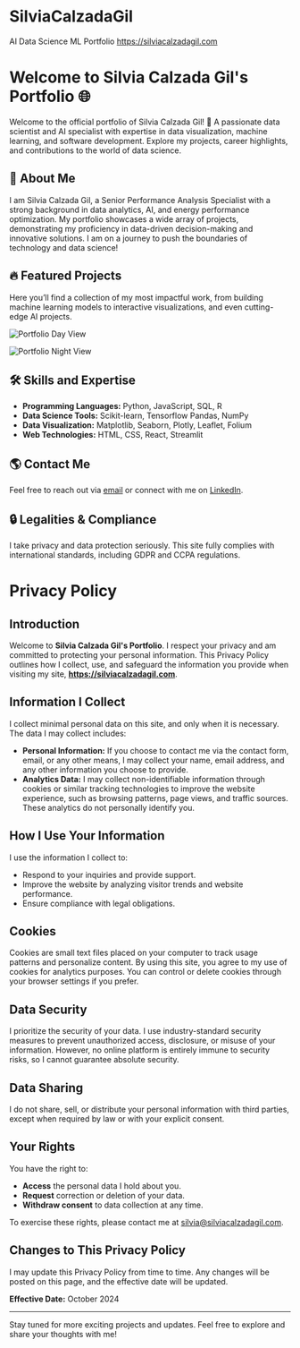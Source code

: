 # SilviaCalzadaGil
AI Data Science ML Portfolio
https://silviacalzadagil.com

# Welcome to Silvia Calzada Gil's Portfolio 🌐

Welcome to the official portfolio of Silvia Calzada Gil! 🎯 A passionate data scientist and AI specialist with expertise in data visualization, machine learning, and software development. Explore my projects, career highlights, and contributions to the world of data science. 

## 🚀 About Me

I am Silvia Calzada Gil, a Senior Performance Analysis Specialist with a strong background in data analytics, AI, and energy performance optimization. My portfolio showcases a wide array of projects, demonstrating my proficiency in data-driven decision-making and innovative solutions. I am on a journey to push the boundaries of technology and data science!

## 🔥 Featured Projects

Here you’ll find a collection of my most impactful work, from building machine learning models to interactive visualizations, and even cutting-edge AI projects.

![Portfolio Day View](https://raw.githubusercontent.com/Statninja/SilviaCalzadaGil/refs/heads/main/Images/Screenshot%202024-10-19%20022156.png)  
  

![Portfolio Night View](https://raw.githubusercontent.com/Statninja/SilviaCalzadaGil/refs/heads/main/Images/Screenshot%202024-10-19%20022228.png)  


## 🛠 Skills and Expertise

- **Programming Languages:** Python, JavaScript, SQL, R
- **Data Science Tools:** Scikit-learn, Tensorflow Pandas, NumPy
- **Data Visualization:** Matplotlib, Seaborn, Plotly, Leaflet, Folium
- **Web Technologies:** HTML, CSS, React, Streamlit

## 🌎 Contact Me

Feel free to reach out via [email](mailto:silvia@silviacalzadagil.com) or connect with me on [LinkedIn](https://www.linkedin.com/in/silviacalzadagil).

## 🔒 Legalities & Compliance

I take privacy and data protection seriously. This site fully complies with international standards, including GDPR and CCPA regulations.
# Privacy Policy

## Introduction

Welcome to **Silvia Calzada Gil's Portfolio**. I respect your privacy and am committed to protecting your personal information. This Privacy Policy outlines how I collect, use, and safeguard the information you provide when visiting my site, **https://silviacalzadagil.com**.

## Information I Collect

I collect minimal personal data on this site, and only when it is necessary. The data I may collect includes:

- **Personal Information:** If you choose to contact me via the contact form, email, or any other means, I may collect your name, email address, and any other information you choose to provide.
- **Analytics Data:** I may collect non-identifiable information through cookies or similar tracking technologies to improve the website experience, such as browsing patterns, page views, and traffic sources. These analytics do not personally identify you.

## How I Use Your Information

I use the information I collect to:

- Respond to your inquiries and provide support.
- Improve the website by analyzing visitor trends and website performance.
- Ensure compliance with legal obligations.

## Cookies

Cookies are small text files placed on your computer to track usage patterns and personalize content. By using this site, you agree to my use of cookies for analytics purposes. You can control or delete cookies through your browser settings if you prefer.

## Data Security

I prioritize the security of your data. I use industry-standard security measures to prevent unauthorized access, disclosure, or misuse of your information. However, no online platform is entirely immune to security risks, so I cannot guarantee absolute security.

## Data Sharing

I do not share, sell, or distribute your personal information with third parties, except when required by law or with your explicit consent.

## Your Rights

You have the right to:

- **Access** the personal data I hold about you.
- **Request** correction or deletion of your data.
- **Withdraw consent** to data collection at any time.

To exercise these rights, please contact me at [silvia@silviacalzadagil.com](mailto:silvia@silviacalzadagil.com).

## Changes to This Privacy Policy

I may update this Privacy Policy from time to time. Any changes will be posted on this page, and the effective date will be updated.

**Effective Date:** October 2024


---

Stay tuned for more exciting projects and updates. Feel free to explore and share your thoughts with me!
